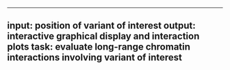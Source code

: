 -----
input: position of variant of interest
output: interactive graphical display and interaction plots
task: evaluate long-range chromatin interactions involving variant of interest
-----
